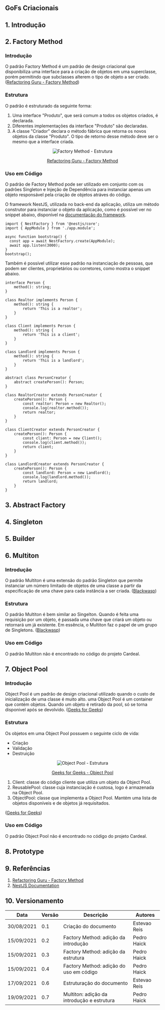 ## GoFs Criacionais
## 1. Introdução

## 2. Factory Method 
### Introdução
O padrão Factory Method é um padrão de design criacional que disponibiliza uma interface para a criação de objetos em uma superclasse, porém permitindo que subclasses alterem o tipo de objeto a ser criado. ([Refactoring Guru - Factory Method](https://refactoring.guru/design-patterns/factory-method))

### Estrutura
O padrão é estruturado da seguinte forma:
1. Uma interface "Produto", que será comum a todos os objetos criados, é declarada.
2. Diferentes implementações da interface "Produto" são declaradas.
3. A classe "Criador" declara o método fábrica que retorna os novos objetos da classe "Produto". O tipo de retorno desse método deve ser o mesmo que a interface criada.

<center><img src="https://refactoring.guru/images/patterns/diagrams/factory-method/structure.png?id=4cba0803f42517cfe854" alt="Factory Method - Estrutura"></img>

<a text-align="center" href="https://refactoring.guru/design-patterns/factory-method">Refactoring Guru - Factory Method</a></center>

### Uso em Código
O padrão de Factory Method pode ser utilizado em conjunto com os padrões Singleton e Injeção de Dependência para instanciar apenas um objeto responsável pela criação de objetos atráves do código.

O framework NestJS, utilizada no back-end da aplicação, utiliza um método construtor para instanciar o objeto da aplicação, como é possível ver no snippet abaixo, disponível na [documentação do framework](https://docs.nestjs.com/).

```
import { NestFactory } from '@nestjs/core';
import { AppModule } from './app.module';

async function bootstrap() {
  const app = await NestFactory.create(AppModule);
  await app.listen(3000);
}
bootstrap();
```
Também é possível utilizar esse padrão na instanciação de pessoas, que podem ser clientes, proprietários ou corretores, como mostra o snippet abaixo.

```
interface Person {
    method(): string;
}

class Realtor implements Person {
    method(): string {
        return 'This is a realtor';
    }
}

class Client implements Person {
    method(): string {
        return 'This is a client';
    }
}

class Landlord implements Person {
    method(): string {
        return 'This is a landlord';
    }
}

abstract class PersonCreator {
    abstract createPerson(): Person;
}

class RealtorCreator extends PersonCreator {
    createPerson(): Person {
        const realtor: Person = new Realtor();
        console.log(realtor.method());
        return realtor;
    }
}

class ClientCreator extends PersonCreator {
    createPerson(): Person {
        const client: Person = new Client();
        console.log(client.method());
        return client;
    }
}

class LandlordCreator extends PersonCreator {
    createPerson(): Person {
        const landlord: Person = new Landlord();
        console.log(landlord.method());
        return landlord;
    }
}
```

## 3. Abstract Factory 
## 4. Singleton  
## 5. Builder 

## 6. Multiton 
### Introdução
O padrão Multiton é uma extensão do padrão Singleton que permite instanciar um número limitado de objetos de uma classe a partir da especificação de uma chave para cada instância a ser criada. ([Blackwasp](http://www.blackwasp.co.uk/multiton.aspx))
### Estrutura
O padrão Multiton é bem similar ao Singelton. Quando é feita uma requisição por um objeto, é passada uma chave que criará um objeto ou retornará um já existente. Em essência, o Multiton faz o papel de um grupo de Singletons. ([Blackwasp](http://www.blackwasp.co.uk/multiton.aspx))
### Uso em Código
O padrão Multiton não é encontrado no código do projeto Cardeal.

## 7. Object Pool
### Introdução
Object Pool é um padrão de design criacional utilizado quando o custo de inicialização de uma classe é muito alto. uma Object Pool é um container que contém objetos. Quando um objeto é retirado da pool, só se torna disponivel após se devolvido. ([Geeks for Geeks](https://www.geeksforgeeks.org/object-pool-design-pattern/))
### Estrutura
Os objetos em uma Object Pool possuem o seguinte ciclo de vida:
 - Criação
 - Validação
 - Destruição

<center><img src="https://media.geeksforgeeks.org/wp-content/uploads/uml-pool-design.jpg" alt="Object Pool - Estrutura"></img>

<a text-align="center" href="https://www.geeksforgeeks.org/object-pool-design-pattern/">Geeks for Geeks - Object Pool</a></center>
1. Client: classe do código cliente que utiliza um objeto da Object Pool.
2. ReusablePool: classe cuja instanciação é custosa, logo é armazenada na Object Pool.
3. ObjectPool: classe que implementa a Object Pool. Mantém uma lista de objetos disponíveis e de objetos já requisitados.

([Geeks for Geeks](https://www.geeksforgeeks.org/object-pool-design-pattern/))
### Uso em Código
O padrão Object Pool não é encontrado no código do projeto Cardeal.

## 8. Prototype 
## 9. Referências
1. [Refactoring Guru - Factory Method](https://refactoring.guru/design-patterns/factory-method)
2. [NestJS Documentation](https://docs.nestjs.com/)

## 10. Versionamento 

| Data       | Versão | Descrição                                  | Autores      |
| ---------- | ------ | ------------------------------------------ | ------------ |
| 30/08/2021 | 0.1    | Criação do documento                       | Estevao Reis |
| 15/09/2021 | 0.2    | Factory Method: adição da introdução       | Pedro Haick  |
| 15/09/2021 | 0.3    | Factory Method: adição da estrutura        | Pedro Haick  |
| 15/09/2021 | 0.4    | Factory Method: adição do uso em código    | Pedro Haick  |
| 17/09/2021 | 0.6    | Estruturação do documento                  | Estevao Reis |
| 19/09/2021 | 0.7    | Multiton: adição da introdução e estrutura | Pedro Haick  |